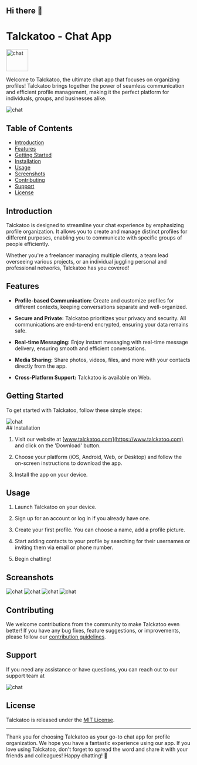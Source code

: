 ## Hi there 👋

#   Talckatoo - Chat App 
<div>
<img src="./cockatoo.png" alt="chat" style="width: 60px; height: 60px;"/>
</div>

Welcome to Talckatoo, the ultimate chat app that focuses on organizing profiles! Talckatoo brings together the power of seamless communication and efficient profile management, making it the perfect platform for individuals, groups, and businesses alike.

<div>
<img src="./Screenshot from 2023-07-29 15-19-02.png" alt="chat"  />
</div>

## Table of Contents

- [Introduction](#introduction)
- [Features](#features)
- [Getting Started](#getting-started)
- [Installation](#installation)
- [Usage](#usage)
- [Screenshots](#screenshots)
- [Contributing](#contributing)
- [Support](#support)
- [License](#license)

## Introduction

Talckatoo is designed to streamline your chat experience by emphasizing profile organization. It allows you to create and manage distinct profiles for different purposes, enabling you to communicate with specific groups of people efficiently.

Whether you're a freelancer managing multiple clients, a team lead overseeing various projects, or an individual juggling personal and professional networks, Talckatoo has you covered!

## Features

- **Profile-based Communication:** Create and customize profiles for different contexts, keeping conversations separate and well-organized.

- **Secure and Private:** Talckatoo prioritizes your privacy and security. All communications are end-to-end encrypted, ensuring your data remains safe.

- **Real-time Messaging:** Enjoy instant messaging with real-time message delivery, ensuring smooth and efficient conversations.

- **Media Sharing:** Share photos, videos, files, and more with your contacts directly from the app.

- **Cross-Platform Support:** Talckatoo is available on  Web.

## Getting Started

To get started with Talckatoo, follow these simple steps:
<div>
<img src="./Screenshot from 2023-07-29 15-21-46.png" alt="chat"  />
</div>
## Installation

1. Visit our website at [www.talckatoo.com](https://www.talckatoo.com) and click on the 'Download' button.

2. Choose your platform (iOS, Android, Web, or Desktop) and follow the on-screen instructions to download the app.

3. Install the app on your device.

## Usage

1. Launch Talckatoo on your device.

2. Sign up for an account or log in if you already have one.

3. Create your first profile. You can choose a name, add a profile picture.

4. Start adding contacts to your profile by searching for their usernames or inviting them via email or phone number.

5. Begin chatting!

## Screanshots

<div>
<img src="./Screenshot from 2023-07-29 15-20-51.png" alt="chat"  />
<img src="./Screenshot from 2023-07-29 15-21-02.png" alt="chat"  />
<img src="./Screenshot from 2023-07-29 15-21-29.png" alt="chat"  />
<img src="./Screenshot from 2023-07-29 15-21-37.png" alt="chat"  />
</div>



## Contributing

We welcome contributions from the community to make Talckatoo even better! If you have any bug fixes, feature suggestions, or improvements, please follow our [contribution guidelines](CONTRIBUTING.md).

## Support

If you need any assistance or have questions, you can reach out to our support team at 
<div>
<img src="./Screenshot from 2023-07-29 15-21-49.png" alt="chat"  />
</div>

## License

Talckatoo is released under the [MIT License](LICENSE).

---

Thank you for choosing Talckatoo as your go-to chat app for profile organization. We hope you have a fantastic experience using our app. If you love using Talckatoo, don't forget to spread the word and share it with your friends and colleagues! Happy chatting! 🎉
<!--

**Here are some ideas to get you started:**

🙋‍♀️ A short introduction - what is your organization all about?
🌈 Contribution guidelines - how can the community get involved?
👩‍💻 Useful resources - where can the community find your docs? Is there anything else the community should know?
🍿 Fun facts - what does your team eat for breakfast?
🧙 Remember, you can do mighty things with the power of [Markdown](https://docs.github.com/github/writing-on-github/getting-started-with-writing-and-formatting-on-github/basic-writing-and-formatting-syntax)
-->
